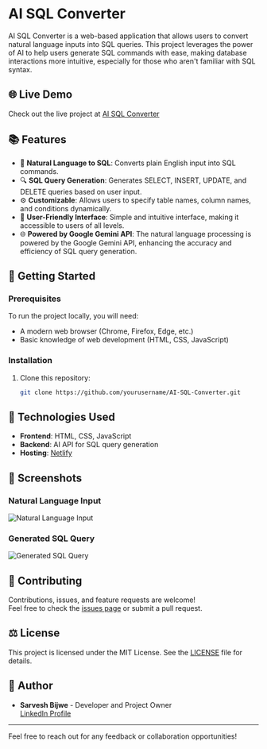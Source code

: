 # AI SQL Converter

AI SQL Converter is a web-based application that allows users to convert natural language inputs into SQL queries. This project leverages the power of AI to help users generate SQL commands with ease, making database interactions more intuitive, especially for those who aren't familiar with SQL syntax.

## 🌐 Live Demo

Check out the live project at [AI SQL Converter](https://aisqlconverter.netlify.app/)

## 📚 Features

- 📝 **Natural Language to SQL**: Converts plain English input into SQL commands.
- 🔍 **SQL Query Generation**: Generates SELECT, INSERT, UPDATE, and DELETE queries based on user input.
- ⚙️ **Customizable**: Allows users to specify table names, column names, and conditions dynamically.
- 🎯 **User-Friendly Interface**: Simple and intuitive interface, making it accessible to users of all levels.
- 🌐 **Powered by Google Gemini API**: The natural language processing is powered by the Google Gemini API, enhancing the accuracy and efficiency of SQL query generation.

## 🚀 Getting Started

### Prerequisites
To run the project locally, you will need:
- A modern web browser (Chrome, Firefox, Edge, etc.)
- Basic knowledge of web development (HTML, CSS, JavaScript)

### Installation
1. Clone this repository:
   ```bash
   git clone https://github.com/yourusername/AI-SQL-Converter.git

## 🔧 Technologies Used

- **Frontend**: HTML, CSS, JavaScript
- **Backend**: AI API for SQL query generation
- **Hosting**: [Netlify](https://www.netlify.com/)

## 🎨 Screenshots

### Natural Language Input
![Natural Language Input](./Main.jpg)

### Generated SQL Query
![Generated SQL Query](./Demo.jpg)

## 🤝 Contributing

Contributions, issues, and feature requests are welcome!  
Feel free to check the [issues page](https://github.com/yourusername/AI-SQL-Converter/issues) or submit a pull request.

## ⚖️ License

This project is licensed under the MIT License. See the [LICENSE](LICENSE) file for details.

## 👤 Author

- **Sarvesh Bijwe** - Developer and Project Owner  
  [LinkedIn Profile](https://www.linkedin.com/in/sarveshbijwe)

---

Feel free to reach out for any feedback or collaboration opportunities!
